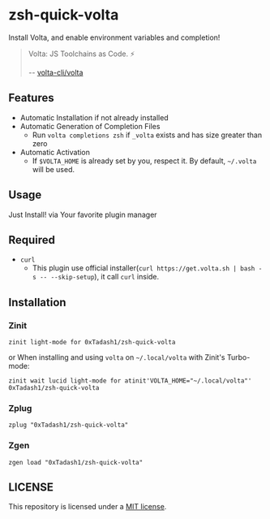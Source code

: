 # zsh-quick-volta

Install Volta, and enable environment variables and completion!

> Volta: JS Toolchains as Code. ⚡
> 
> -- [volta-cli/volta](https://github.com/volta-cli/volta)

## Features

- Automatic Installation if not already installed
- Automatic Generation of Completion Files 
  - Run `volta completions zsh` if `_volta` exists and has size greater than zero
- Automatic Activation
  - If `$VOLTA_HOME` is already set by you, respect it. By default, `~/.volta` will be used. 

## Usage

Just Install! via Your favorite plugin manager

## Required

- `curl`
  - This plugin use official installer(`curl https://get.volta.sh | bash -s -- --skip-setup`), it call `curl` inside. 

## Installation

### Zinit

```shell
zinit light-mode for 0xTadash1/zsh-quick-volta
```

or When installing and using `volta` on `~/.local/volta` with Zinit's Turbo-mode:

```shell
zinit wait lucid light-mode for atinit'VOLTA_HOME="~/.local/volta"' 0xTadash1/zsh-quick-volta
```

### Zplug

```shell
zplug "0xTadash1/zsh-quick-volta"
```

### Zgen

```shell
zgen load "0xTadash1/zsh-quick-volta"
```

## LICENSE

This repository is licensed under a [MIT license](https://github.com/0xTadash1/zsh-quick-volta/blob/main/LICENSE).

